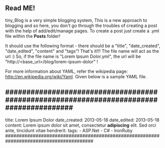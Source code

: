 Read ME!
----------

tiny_Blog is a very simple blogging system, This is a new approach to blogging and so here, you don't 
go through the troubles of creating a post with the help of add/edit/manage pages. To create a post just 
create a .yml file within the <b>Posts</b> folder! 

It should use the following format - there should be a "title", "date_created", 
"date_edited", "content" and "tags"! That's it!!! The file name will act as the url :) So, if the file name
is "Lorem Ipsum Dolor.yml", the url will be "http://&lt;base_url&gt;/blog/lorem-ipsum-dolor" !

For more information about YAML, refer the wikipedia page: http://en.wikipedia.org/wiki/Yaml. Given below is a
sample YAML file.

########################################################################################
---
title: Lorem Ipsum Dolor
date_created: 2013-05-18
date_edited: 2013-05-18
content: Lorem ipsum dolor sit amet, consectetur <b>adipiscing</b> elit. Sed orci ante, tincidunt vitae hendrerit.
tags:
    - ASP.Net
    - C#
    - IronRuby
########################################################################################
